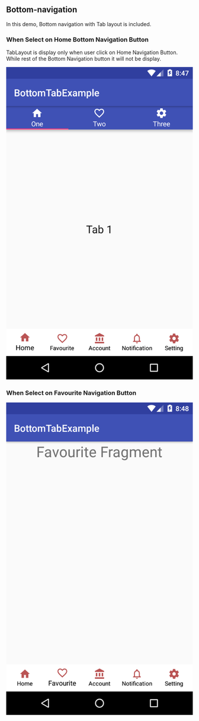 ## Bottom-navigation
In this demo, Bottom navigation with Tab layout is included.

### When Select on Home Bottom Navigation Button
 TabLayout is display only when user click on Home Navigation Button. While rest of the Bottom Navigation button it will not be display.

  ![Alt text](/snap1.png?raw=true "Optional Title")
  
  
### When Select on Favourite Navigation Button

  ![Alt text](/snap2.png?raw=true "Optional Title")
